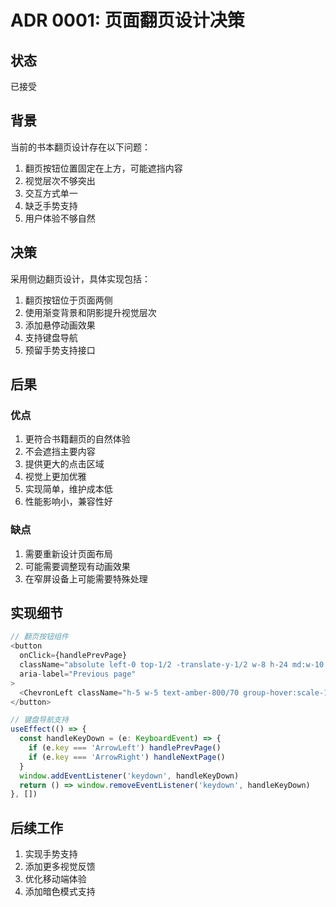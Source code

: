 # ADR 0001: 页面翻页设计决策

## 状态
已接受

## 背景
当前的书本翻页设计存在以下问题：
1. 翻页按钮位置固定在上方，可能遮挡内容
2. 视觉层次不够突出
3. 交互方式单一
4. 缺乏手势支持
5. 用户体验不够自然

## 决策
采用侧边翻页设计，具体实现包括：
1. 翻页按钮位于页面两侧
2. 使用渐变背景和阴影提升视觉层次
3. 添加悬停动画效果
4. 支持键盘导航
5. 预留手势支持接口

## 后果
### 优点
1. 更符合书籍翻页的自然体验
2. 不会遮挡主要内容
3. 提供更大的点击区域
4. 视觉上更加优雅
5. 实现简单，维护成本低
6. 性能影响小，兼容性好

### 缺点
1. 需要重新设计页面布局
2. 可能需要调整现有动画效果
3. 在窄屏设备上可能需要特殊处理

## 实现细节
```typescript
// 翻页按钮组件
<button
  onClick={handlePrevPage}
  className="absolute left-0 top-1/2 -translate-y-1/2 w-8 h-24 md:w-10 md:h-32 bg-gradient-to-r from-amber-100/80 to-transparent z-20 rounded-r-lg hover:from-amber-200/80 transition-all duration-300 flex items-center justify-center group"
  aria-label="Previous page"
>
  <ChevronLeft className="h-5 w-5 text-amber-800/70 group-hover:scale-110 transition-transform" />
</button>

// 键盘导航支持
useEffect(() => {
  const handleKeyDown = (e: KeyboardEvent) => {
    if (e.key === 'ArrowLeft') handlePrevPage()
    if (e.key === 'ArrowRight') handleNextPage()
  }
  window.addEventListener('keydown', handleKeyDown)
  return () => window.removeEventListener('keydown', handleKeyDown)
}, [])
```

## 后续工作
1. 实现手势支持
2. 添加更多视觉反馈
3. 优化移动端体验
4. 添加暗色模式支持 